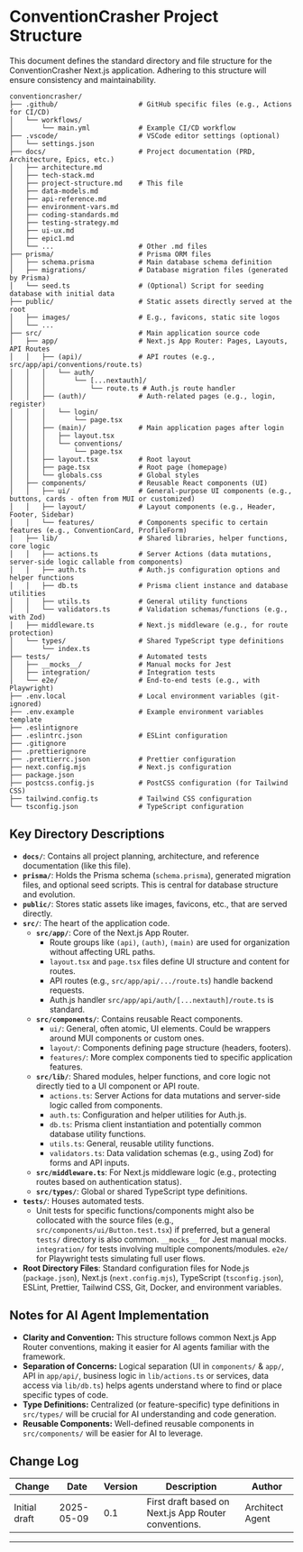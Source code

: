# ConventionCrasher Project Structure

This document defines the standard directory and file structure for the ConventionCrasher Next.js application. Adhering to this structure will ensure consistency and maintainability.

```plaintext
conventioncrasher/
├── .github/                    # GitHub specific files (e.g., Actions for CI/CD)
│   └── workflows/
│       └── main.yml            # Example CI/CD workflow
├── .vscode/                    # VSCode editor settings (optional)
│   └── settings.json
├── docs/                       # Project documentation (PRD, Architecture, Epics, etc.)
│   ├── architecture.md
│   ├── tech-stack.md
│   ├── project-structure.md    # This file
│   ├── data-models.md
│   ├── api-reference.md
│   ├── environment-vars.md
│   ├── coding-standards.md
│   ├── testing-strategy.md
│   ├── ui-ux.md
│   ├── epic1.md
│   └── ...                     # Other .md files
├── prisma/                     # Prisma ORM files
│   ├── schema.prisma           # Main database schema definition
│   ├── migrations/             # Database migration files (generated by Prisma)
│   └── seed.ts                 # (Optional) Script for seeding database with initial data
├── public/                     # Static assets directly served at the root
│   ├── images/                 # E.g., favicons, static site logos
│   └── ...
├── src/                        # Main application source code
│   ├── app/                    # Next.js App Router: Pages, Layouts, API Routes
│   │   ├── (api)/              # API routes (e.g., src/app/api/conventions/route.ts)
│   │   │   └── auth/
│   │   │       └── [...nextauth]/
│   │   │           └── route.ts # Auth.js route handler
│   │   ├── (auth)/             # Auth-related pages (e.g., login, register)
│   │   │   └── login/
│   │   │       └── page.tsx
│   │   ├── (main)/             # Main application pages after login
│   │   │   ├── layout.tsx
│   │   │   └── conventions/
│   │   │       └── page.tsx
│   │   ├── layout.tsx          # Root layout
│   │   ├── page.tsx            # Root page (homepage)
│   │   └── globals.css         # Global styles
│   ├── components/             # Reusable React components (UI)
│   │   ├── ui/                 # General-purpose UI components (e.g., buttons, cards - often from MUI or customized)
│   │   ├── layout/             # Layout components (e.g., Header, Footer, Sidebar)
│   │   └── features/           # Components specific to certain features (e.g., ConventionCard, ProfileForm)
│   ├── lib/                    # Shared libraries, helper functions, core logic
│   │   ├── actions.ts          # Server Actions (data mutations, server-side logic callable from components)
│   │   ├── auth.ts             # Auth.js configuration options and helper functions
│   │   ├── db.ts               # Prisma client instance and database utilities
│   │   ├── utils.ts            # General utility functions
│   │   └── validators.ts       # Validation schemas/functions (e.g., with Zod)
│   ├── middleware.ts           # Next.js middleware (e.g., for route protection)
│   └── types/                  # Shared TypeScript type definitions
│       └── index.ts
├── tests/                      # Automated tests
│   ├── __mocks__/              # Manual mocks for Jest
│   ├── integration/            # Integration tests
│   └── e2e/                    # End-to-end tests (e.g., with Playwright)
├── .env.local                  # Local environment variables (git-ignored)
├── .env.example                # Example environment variables template
├── .eslintignore
├── .eslintrc.json              # ESLint configuration
├── .gitignore
├── .prettierignore
├── .prettierrc.json            # Prettier configuration
├── next.config.mjs             # Next.js configuration
├── package.json
├── postcss.config.js           # PostCSS configuration (for Tailwind CSS)
├── tailwind.config.ts          # Tailwind CSS configuration
└── tsconfig.json               # TypeScript configuration
```

## Key Directory Descriptions

* **`docs/`**: Contains all project planning, architecture, and reference documentation (like this file).
* **`prisma/`**: Holds the Prisma schema (`schema.prisma`), generated migration files, and optional seed scripts. This is central for database structure and evolution.
* **`public/`**: Stores static assets like images, favicons, etc., that are served directly.
* **`src/`**: The heart of the application code.
    * **`src/app/`**: Core of the Next.js App Router.
        * Route groups like `(api)`, `(auth)`, `(main)` are used for organization without affecting URL paths.
        * `layout.tsx` and `page.tsx` files define UI structure and content for routes.
        * API routes (e.g., `src/app/api/.../route.ts`) handle backend requests.
        * Auth.js handler `src/app/api/auth/[...nextauth]/route.ts` is standard.
    * **`src/components/`**: Contains reusable React components.
        * `ui/`: General, often atomic, UI elements. Could be wrappers around MUI components or custom ones.
        * `layout/`: Components defining page structure (headers, footers).
        * `features/`: More complex components tied to specific application features.
    * **`src/lib/`**: Shared modules, helper functions, and core logic not directly tied to a UI component or API route.
        * `actions.ts`: Server Actions for data mutations and server-side logic called from components.
        * `auth.ts`: Configuration and helper utilities for Auth.js.
        * `db.ts`: Prisma client instantiation and potentially common database utility functions.
        * `utils.ts`: General, reusable utility functions.
        * `validators.ts`: Data validation schemas (e.g., using Zod) for forms and API inputs.
    * **`src/middleware.ts`**: For Next.js middleware logic (e.g., protecting routes based on authentication status).
    * **`src/types/`**: Global or shared TypeScript type definitions.
* **`tests/`**: Houses automated tests.
    * Unit tests for specific functions/components might also be collocated with the source files (e.g., `src/components/ui/Button.test.tsx`) if preferred, but a general `tests/` directory is also common. `__mocks__` for Jest manual mocks. `integration/` for tests involving multiple components/modules. `e2e/` for Playwright tests simulating full user flows.
* **Root Directory Files**: Standard configuration files for Node.js (`package.json`), Next.js (`next.config.mjs`), TypeScript (`tsconfig.json`), ESLint, Prettier, Tailwind CSS, Git, Docker, and environment variables.

## Notes for AI Agent Implementation

* **Clarity and Convention:** This structure follows common Next.js App Router conventions, making it easier for AI agents familiar with the framework.
* **Separation of Concerns:** Logical separation (UI in `components/` & `app/`, API in `app/api/`, business logic in `lib/actions.ts` or services, data access via `lib/db.ts`) helps agents understand where to find or place specific types of code.
* **Type Definitions:** Centralized (or feature-specific) type definitions in `src/types/` will be crucial for AI understanding and code generation.
* **Reusable Components:** Well-defined reusable components in `src/components/` will be easier for AI to leverage.

## Change Log

| Change        | Date       | Version | Description                                     | Author         |
|---------------|------------|---------|-------------------------------------------------|----------------|
| Initial draft | 2025-05-09 | 0.1     | First draft based on Next.js App Router conventions. | Architect Agent |

---